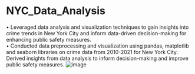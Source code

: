 # NYC_Data_Analysis


•	Leveraged data analysis and visualization techniques to gain insights into crime trends in New York City and inform data-driven decision-making for enhancing public safety measures.  
•	Conducted data preprocessing and visualization using pandas, matplotlib and seaborn libraries on crime data from 2010-2021 for New York City. Derived insights from data analysis to inform decision-making and improve public safety measures. 
![image](https://github.com/NidhiTheBerde/NYC_Data_Analysis/assets/20742657/a78e6fa4-1285-46d6-8067-afcf6d34f7d7)
